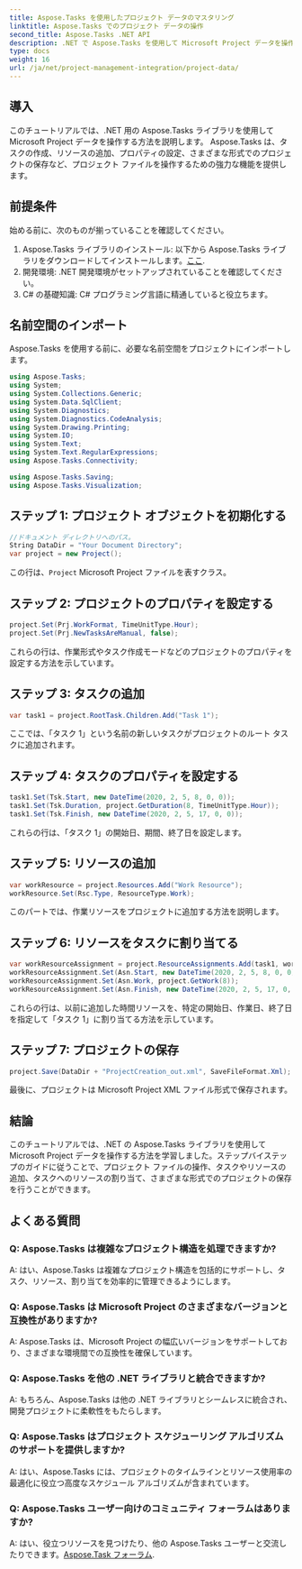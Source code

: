 ```yaml
---
title: Aspose.Tasks を使用したプロジェクト データのマスタリング
linktitle: Aspose.Tasks でのプロジェクト データの操作
second_title: Aspose.Tasks .NET API
description: .NET で Aspose.Tasks を使用して Microsoft Project データを操作する方法を学びます。タスクの作成、リソースの追加、プロジェクトの保存が簡単に行えます。
type: docs
weight: 16
url: /ja/net/project-management-integration/project-data/
---
```

## 導入
このチュートリアルでは、.NET 用の Aspose.Tasks ライブラリを使用して Microsoft Project データを操作する方法を説明します。 Aspose.Tasks は、タスクの作成、リソースの追加、プロパティの設定、さまざまな形式でのプロジェクトの保存など、プロジェクト ファイルを操作するための強力な機能を提供します。
## 前提条件
始める前に、次のものが揃っていることを確認してください。
1.  Aspose.Tasks ライブラリのインストール: 以下から Aspose.Tasks ライブラリをダウンロードしてインストールします。[ここ](https://releases.aspose.com/tasks/net/).
2. 開発環境: .NET 開発環境がセットアップされていることを確認してください。
3. C# の基礎知識: C# プログラミング言語に精通していると役立ちます。

## 名前空間のインポート
Aspose.Tasks を使用する前に、必要な名前空間をプロジェクトにインポートします。
```csharp
using Aspose.Tasks;
using System;
using System.Collections.Generic;
using System.Data.SqlClient;
using System.Diagnostics;
using System.Diagnostics.CodeAnalysis;
using System.Drawing.Printing;
using System.IO;
using System.Text;
using System.Text.RegularExpressions;
using Aspose.Tasks.Connectivity;

using Aspose.Tasks.Saving;
using Aspose.Tasks.Visualization;
```

## ステップ 1: プロジェクト オブジェクトを初期化する
```csharp
//ドキュメント ディレクトリへのパス。
String DataDir = "Your Document Directory";
var project = new Project();
```
この行は、`Project` Microsoft Project ファイルを表すクラス。
## ステップ 2: プロジェクトのプロパティを設定する
```csharp
project.Set(Prj.WorkFormat, TimeUnitType.Hour);
project.Set(Prj.NewTasksAreManual, false);
```
これらの行は、作業形式やタスク作成モードなどのプロジェクトのプロパティを設定する方法を示しています。
## ステップ 3: タスクの追加
```csharp
var task1 = project.RootTask.Children.Add("Task 1");
```
ここでは、「タスク 1」という名前の新しいタスクがプロジェクトのルート タスクに追加されます。
## ステップ 4: タスクのプロパティを設定する
```csharp
task1.Set(Tsk.Start, new DateTime(2020, 2, 5, 8, 0, 0));
task1.Set(Tsk.Duration, project.GetDuration(8, TimeUnitType.Hour));
task1.Set(Tsk.Finish, new DateTime(2020, 2, 5, 17, 0, 0));
```
これらの行は、「タスク 1」の開始日、期間、終了日を設定します。
## ステップ 5: リソースの追加
```csharp
var workResource = project.Resources.Add("Work Resource");
workResource.Set(Rsc.Type, ResourceType.Work);
```
このパートでは、作業リソースをプロジェクトに追加する方法を説明します。
## ステップ 6: リソースをタスクに割り当てる
```csharp
var workResourceAssignment = project.ResourceAssignments.Add(task1, workResource);
workResourceAssignment.Set(Asn.Start, new DateTime(2020, 2, 5, 8, 0, 0));
workResourceAssignment.Set(Asn.Work, project.GetWork(8));
workResourceAssignment.Set(Asn.Finish, new DateTime(2020, 2, 5, 17, 0, 0));
```
これらの行は、以前に追加した時間リソースを、特定の開始日、作業日、終了日を指定して「タスク 1」に割り当てる方法を示しています。
## ステップ 7: プロジェクトの保存
```csharp
project.Save(DataDir + "ProjectCreation_out.xml", SaveFileFormat.Xml);
```
最後に、プロジェクトは Microsoft Project XML ファイル形式で保存されます。

## 結論
このチュートリアルでは、.NET の Aspose.Tasks ライブラリを使用して Microsoft Project データを操作する方法を学習しました。ステップバイステップのガイドに従うことで、プロジェクト ファイルの操作、タスクやリソースの追加、タスクへのリソースの割り当て、さまざまな形式でのプロジェクトの保存を行うことができます。
## よくある質問
### Q: Aspose.Tasks は複雑なプロジェクト構造を処理できますか?
A: はい、Aspose.Tasks は複雑なプロジェクト構造を包括的にサポートし、タスク、リソース、割り当てを効率的に管理できるようにします。
### Q: Aspose.Tasks は Microsoft Project のさまざまなバージョンと互換性がありますか?
A: Aspose.Tasks は、Microsoft Project の幅広いバージョンをサポートしており、さまざまな環境間での互換性を確保しています。
### Q: Aspose.Tasks を他の .NET ライブラリと統合できますか?
A: もちろん、Aspose.Tasks は他の .NET ライブラリとシームレスに統合され、開発プロジェクトに柔軟性をもたらします。
### Q: Aspose.Tasks はプロジェクト スケジューリング アルゴリズムのサポートを提供しますか?
A: はい、Aspose.Tasks には、プロジェクトのタイムラインとリソース使用率の最適化に役立つ高度なスケジュール アルゴリズムが含まれています。
### Q: Aspose.Tasks ユーザー向けのコミュニティ フォーラムはありますか?
 A: はい、役立つリソースを見つけたり、他の Aspose.Tasks ユーザーと交流したりできます。[Aspose.Task フォーラム](https://forum.aspose.com/c/tasks/15).
